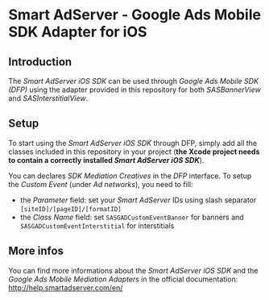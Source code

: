 Smart AdServer - Google Ads Mobile SDK Adapter for iOS
==============================================

Introduction
------------
The _Smart AdServer iOS SDK_ can be used through _Google Ads Mobile SDK (DFP)_ using the adapter provided in this repository for both _SASBannerView_ and _SASInterstitialView_.

Setup
-----

To start using the _Smart AdServer iOS SDK_ through DFP, simply add all the classes included in this repository in your project (**the Xcode project needs to contain a correctly installed _Smart AdServer iOS SDK_**).

You can declares _SDK Mediation Creatives_ in the _DFP_ interface. To setup the _Custom Event_ (under _Ad networks_), you need to fill:

* the _Parameter_ field: set your _Smart AdServer_ IDs using slash separator `[siteID]/[pageID]/[formatID]`
* the _Class Name_ field: set `SASGADCustomEventBanner` for banners and `SASGADCustomEventInterstitial` for interstitials

More infos
----------
You can find more informations about the _Smart AdServer iOS SDK_ and the _Google Ads Mobile Mediation Adapters_ in the official documentation:
http://help.smartadserver.com/en/
